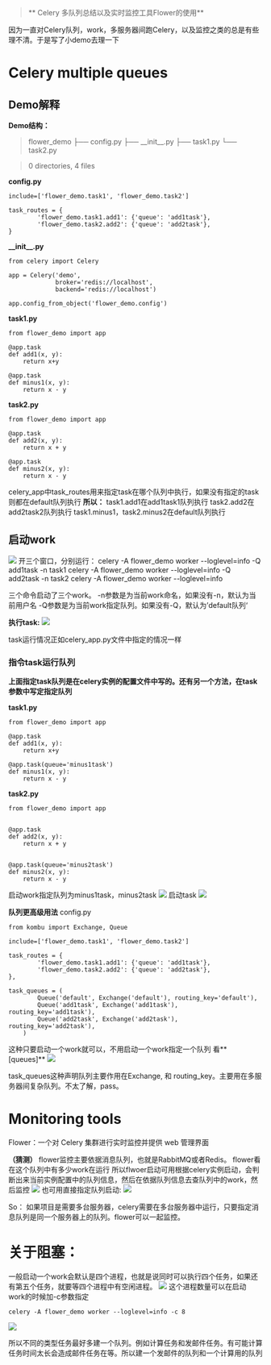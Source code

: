 >** Celery 多队列总结以及实时监控工具Flower的使用**

因为一直对Celery队列，work，多服务器间跑Celery，以及监控之类的总是有些理不清。于是写了小demo去理一下

# Celery multiple queues

## Demo解释
**Demo结构：**

> flower\_demo
├── config.py
├── \_\_init__.py
├── task1.py
└── task2.py

> 0 directories, 4 files

**config.py**

	
	include=['flower_demo.task1', 'flower_demo.task2']

	task_routes = {
			'flower_demo.task1.add1': {'queue': 'add1task'},
			'flower_demo.task2.add2': {'queue': 'add2task'},
	}

**\_\_init__.py**

	from celery import Celery

	app = Celery('demo',
				 broker='redis://localhost',
				 backend='redis://localhost')

	app.config_from_object('flower_demo.config')

**task1.py**

	from flower_demo import app

	@app.task
	def add1(x, y):
		return x+y

	@app.task
	def minus1(x, y):
		return x - y

**task2.py**

	from flower_demo import app

	@app.task
	def add2(x, y):
		return x + y

	@app.task
	def minus2(x, y):
		return x - y

celery_app中task_routes用来指定task在哪个队列中执行，如果没有指定的task则都在default队列执行
**所以：**
task1.add1在add1task1队列执行
task2.add2在add2task2队列执行
task1.minus1，task2.minus2在default队列执行

## 启动work

![](http://oumkbl9du.bkt.clouddn.com/2018-03-30-y0wkX-2018-03-30_10-21-14.png)
开三个窗口，分别运行：
celery -A flower_demo worker --loglevel=info -Q add1task -n task1
celery -A flower_demo worker --loglevel=info -Q add2task -n task2
celery -A flower_demo worker --loglevel=info

三个命令启动了三个work。
-n参数是为当前work命名，如果没有-n，默认为当前用户名
-Q参数是为当前work指定队列。如果没有-Q，默认为’default队列‘

**执行task:**
![](http://oumkbl9du.bkt.clouddn.com/2018-03-30-3JQqC-2018-03-30_10-33-13.png)

task运行情况正如celery_app.py文件中指定的情况一样

### 指令task运行队列
**上面指定task队列是在celery实例的配置文件中写的。还有另一个方法，在task参数中写定指定队列**

**task1.py**

	from flower_demo import app

	@app.task
	def add1(x, y):
		return x+y

	@app.task(queue='minus1task')
	def minus1(x, y):
		return x - y

**task2.py**

	from flower_demo import app


	@app.task
	def add2(x, y):
		return x + y


	@app.task(queue='minus2task')
	def minus2(x, y):
		return x - y

启动work指定队列为minus1task，minus2task
![](http://oumkbl9du.bkt.clouddn.com/2018-03-30-5tOvM-2018-03-30_10-54-38.png)
启动task
![](http://oumkbl9du.bkt.clouddn.com/2018-03-30-Qmwzk-2018-03-30_10-56-25.png)

**队列更高级用法**
config.py

	from kombu import Exchange, Queue

	include=['flower_demo.task1', 'flower_demo.task2']

	task_routes = {
			'flower_demo.task1.add1': {'queue': 'add1task'},
			'flower_demo.task2.add2': {'queue': 'add2task'},
	},

	task_queues = (
			Queue('default', Exchange('default'), routing_key='default'),
			Queue('add1task', Exchange('add1task'), routing_key='add1task'),
			Queue('add2task', Exchange('add2task'), routing_key='add2task'),
		)

这种只要启动一个work就可以，不用启动一个work指定一个队列
看**[queues]**
![](http://oumkbl9du.bkt.clouddn.com/2018-03-30-0hKkz-2018-03-30_11-05-38.png)

task_queues这种声明队列主要作用在Exchange, 和 routing_key。主要用在多服务器间复杂队列。不太了解，pass。

# Monitoring tools
Flower：一个对 Celery 集群进行实时监控并提供 web 管理界面

**（猜测）**
flower监控主要依据消息队列，也就是RabbitMQ或者Redis。
flower看在这个队列中有多少work在运行
所以flwoer启动可用根据celery实例启动，会判断出来当前实例配置中的队列信息，然后在依据队列信息去查队列中的work，然后监控
![](http://oumkbl9du.bkt.clouddn.com/2018-03-30-Og9z9-2018-03-30_11-12-36.png)
也可用直接指定队列启动:
![](http://oumkbl9du.bkt.clouddn.com/2018-03-30-aD87h-2018-03-30_11-13-27.png)

So：
如果项目是需要多台服务器，celery需要在多台服务器中运行，只要指定消息队列是同一个服务器上的队列。flower可以一起监控。


# 关于阻塞：
一般启动一个work会默认是四个进程，也就是说同时可以执行四个任务，如果还有第五个任务，就要等四个进程中有空闲进程。
![](http://oumkbl9du.bkt.clouddn.com/2018-03-30-1H6RX-2018-03-30_11-27-05.png)
这个进程数量可以在启动work的时候加-c参数指定

	celery -A flower_demo worker --loglevel=info -c 8
![](http://oumkbl9du.bkt.clouddn.com/2018-03-30-lAat3-2018-03-30_11-28-01.png)

所以不同的类型任务最好多建一个队列。例如计算任务和发邮件任务。有可能计算任务时间太长会造成邮件任务在等。所以建一个发邮件的队列和一个计算用的队列